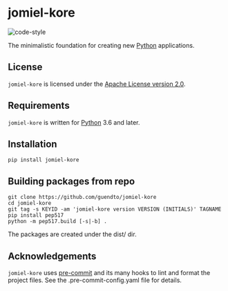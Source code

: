 # jomiel-kore

![code-style]

[code-style]: https://img.shields.io/badge/code%20style-black-000000.svg

The minimalistic foundation for creating new [Python] applications.

## License

`jomiel-kore` is licensed under the [Apache License version 2.0][aplv2].

## Requirements

`jomiel-kore` is written for [Python] 3.6 and later.

## Installation

```shell
pip install jomiel-kore
```

## Building packages from repo

```shell
git clone https://github.com/guendto/jomiel-kore
cd jomiel-kore
git tag -s KEYID -am 'jomiel-kore version VERSION (INITIALS)' TAGNAME
pip install pep517
python -m pep517.build [-s|-b] .
```

The packages are created under the dist/ dir.

## Acknowledgements

`jomiel-kore` uses [pre-commit] and its many hooks to lint and format
the project files. See the .pre-commit-config.yaml file for details.

[python]: https://www.python.org/about/gettingstarted/
[aplv2]: https://www.tldrlegal.com/l/apache2
[pre-commit]: https://pre-commit.com/
[pypi]: https://pypi.org
